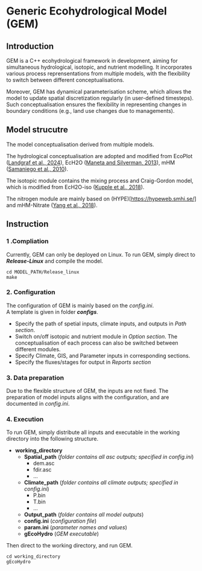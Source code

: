 # Generic Ecohydrological Model (GEM)
## Introduction
GEM is a C++ ecohydrological framework in development, aiming for simultaneous hydrological, isotopic, and nutrient modelling. It incorporates  various process reprensentations from multiple models, with the flexibility to switch between different conceptualisations.  

Moreover, GEM has dynamical parameterisation scheme, which allows the model to update spatial discretization regularly (in user-defined timesteps). Such conceptualisation ensures the flexibility in representing changes in boundary conditions (e.g., land use changes due to managements).

## Model strucutre
The model conceptualisation derived from multiple models.  

The hydrological conceptualisation are adopted and modified from EcoPlot ([Landgraf et al., 2024](https://onlinelibrary.wiley.com/doi/10.1002/esp.5691)), EcH2O ([Maneta and Silverman, 2013](https://journals.ametsoc.org/view/journals/eint/17/11/2012ei000472.1.xml)), mHM ([Samaniego et al., 2010](https://agupubs.onlinelibrary.wiley.com/doi/full/10.1029/2008WR007327)).  

The isotopic module contains the mixing process and Craig-Gordon model, which is modified from EcH2O-iso ([Kupple et al., 2018](https://gmd.copernicus.org/articles/11/3045/2018/)).  

The nitrogen module are mainly based on (HYPE)[https://hypeweb.smhi.se/] and mHM-Nitrate ([Yang et al., 2018](https://agupubs.onlinelibrary.wiley.com/doi/full/10.1029/2017WR022380)).

## Instruction
### 1 .Compliation  
Currently, GEM can only be deployed on Linux. 
To run GEM, simply direct to ***Release-Linux*** and compile the model.

    cd MODEL_PATH/Release_linux  
    make  
### 2. Configuration
The configuration of GEM is mainly based on the _config.ini_.  
A template is given in folder ***configs***.

- Specify the path of spetial inputs, climate inputs, and outputs in *Path section*.  
- Switch on/off isotopic and nutrient module in *Option section*. The conceptualisation of each process can also be switched between different modules.  
- Specify Climate, GIS, and Parameter inputs in corresponding sections.  
- Specify the fluxes/stages for output in *Reports section*  


### 3. Data preparation
Due to the flexible structure of GEM, the inputs are not fixed. The preparation of model inputs aligns with the configuration, and are documented in *config.ini*.


### 4. Execution
To run GEM, simply distribute all inputs and executable in the working directory into the following structure.
* **working_directory**  
  * **Spatial_path** (_folder contains all asc outputs; specified in config.ini_)  
     * dem.asc  
     * fdir.asc  
     * ...  
  * **Climate_path** (_folder contains all climate outputs; specified in config.ini_)  
    * P.bin   
    * T.bin  
    * ...  
  * **Output_path** (_folder contains all model outputs_)
  * **config.ini**  (_configuration file_)
  * **param.ini**  (_parameter names and values_)
  * **gEcoHydro**  (_GEM executable_)  
  
  
Then direct to the working directory, and run GEM.  

    cd working_directory
    gEcoHydro
